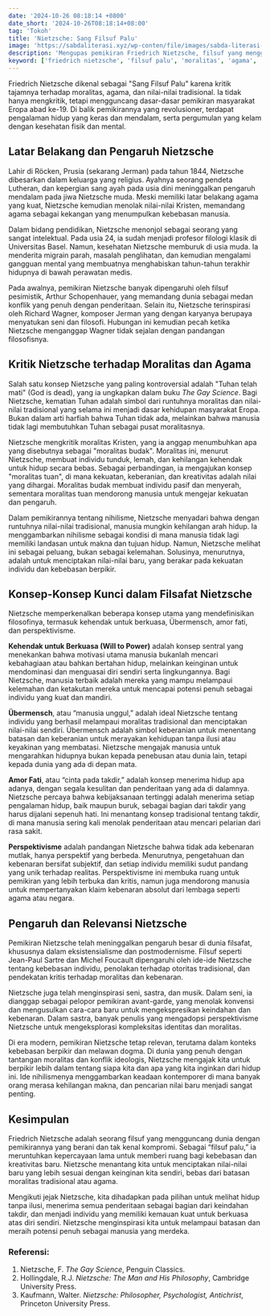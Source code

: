```yaml
---
date: '2024-10-26 08:18:14 +0800'
date_short: '2024-10-26T08:18:14+08:00'
tag: 'Tokoh'
title: 'Nietzsche: Sang Filsuf Palu'
image: 'https://sabdaliterasi.xyz/wp-conten/file/images/sabda-literasi-nietzsche-sang-filsuf-palu.jpg'
description: 'Mengupas pemikiran Friedrich Nietzsche, filsuf yang mengguncang moralitas dan agama, serta menawarkan perspektif baru tentang kekuatan, nihilisme, dan lainnya.'
keyword: ['friedrich nietzsche', 'filsuf palu', 'moralitas', 'agama', 'nilai-nilai tradisional', 'kritik']
---
```

<p>Friedrich Nietzsche dikenal sebagai "Sang Filsuf Palu" karena kritik tajamnya terhadap moralitas, agama, dan nilai-nilai tradisional. Ia tidak hanya mengkritik, tetapi mengguncang dasar-dasar pemikiran masyarakat Eropa abad ke-19. Di balik pemikirannya yang revolusioner, terdapat pengalaman hidup yang keras dan mendalam, serta pergumulan yang kelam dengan kesehatan fisik dan mental.</p><h2>Latar Belakang dan Pengaruh Nietzsche</h2><p>Lahir di Röcken, Prusia (sekarang Jerman) pada tahun 1844, Nietzsche dibesarkan dalam keluarga yang religius. Ayahnya seorang pendeta Lutheran, dan kepergian sang ayah pada usia dini meninggalkan pengaruh mendalam pada jiwa Nietzsche muda. Meski memiliki latar belakang agama yang kuat, Nietzsche kemudian menolak nilai-nilai Kristen, memandang agama sebagai kekangan yang menumpulkan kebebasan manusia.</p><p>Dalam bidang pendidikan, Nietzsche menonjol sebagai seorang yang sangat intelektual. Pada usia 24, ia sudah menjadi profesor filologi klasik di Universitas Basel. Namun, kesehatan Nietzsche memburuk di usia muda. Ia menderita migrain parah, masalah penglihatan, dan kemudian mengalami gangguan mental yang membuatnya menghabiskan tahun-tahun terakhir hidupnya di bawah perawatan medis.</p><p>Pada awalnya, pemikiran Nietzsche banyak dipengaruhi oleh filsuf pesimistik, Arthur Schopenhauer, yang memandang dunia sebagai medan konflik yang penuh dengan penderitaan. Selain itu, Nietzsche terinspirasi oleh Richard Wagner, komposer Jerman yang dengan karyanya berupaya menyatukan seni dan filosofi. Hubungan ini kemudian pecah ketika Nietzsche menganggap Wagner tidak sejalan dengan pandangan filosofisnya.</p><h2>Kritik Nietzsche terhadap Moralitas dan Agama</h2><p>Salah satu konsep Nietzsche yang paling kontroversial adalah "Tuhan telah mati" (God is dead), yang ia ungkapkan dalam buku <em>The Gay Science</em>. Bagi Nietzsche, kematian Tuhan adalah simbol dari runtuhnya moralitas dan nilai-nilai tradisional yang selama ini menjadi dasar kehidupan masyarakat Eropa. Bukan dalam arti harfiah bahwa Tuhan tidak ada, melainkan bahwa manusia tidak lagi membutuhkan Tuhan sebagai pusat moralitasnya.</p><p>Nietzsche mengkritik moralitas Kristen, yang ia anggap menumbuhkan apa yang disebutnya sebagai "moralitas budak". Moralitas ini, menurut Nietzsche, membuat individu tunduk, lemah, dan kehilangan kehendak untuk hidup secara bebas. Sebagai perbandingan, ia mengajukan konsep "moralitas tuan", di mana kekuatan, keberanian, dan kreativitas adalah nilai yang dihargai. Moralitas budak membuat individu pasif dan menyerah, sementara moralitas tuan mendorong manusia untuk mengejar kekuatan dan pengaruh.</p><p>Dalam pemikirannya tentang nihilisme, Nietzsche menyadari bahwa dengan runtuhnya nilai-nilai tradisional, manusia mungkin kehilangan arah hidup. Ia menggambarkan nihilisme sebagai kondisi di mana manusia tidak lagi memiliki landasan untuk makna dan tujuan hidup. Namun, Nietzsche melihat ini sebagai peluang, bukan sebagai kelemahan. Solusinya, menurutnya, adalah untuk menciptakan nilai-nilai baru, yang berakar pada kekuatan individu dan kebebasan berpikir.</p><h2>Konsep-Konsep Kunci dalam Filsafat Nietzsche</h2><p>Nietzsche memperkenalkan beberapa konsep utama yang mendefinisikan filosofinya, termasuk kehendak untuk berkuasa, Übermensch, amor fati, dan perspektivisme.</p><p><strong>Kehendak untuk Berkuasa (Will to Power)</strong> adalah konsep sentral yang menekankan bahwa motivasi utama manusia bukanlah mencari kebahagiaan atau bahkan bertahan hidup, melainkan keinginan untuk mendominasi dan menguasai diri sendiri serta lingkungannya. Bagi Nietzsche, manusia terbaik adalah mereka yang mampu melampaui kelemahan dan ketakutan mereka untuk mencapai potensi penuh sebagai individu yang kuat dan mandiri.</p><p><strong>Übermensch</strong>, atau “manusia unggul,” adalah ideal Nietzsche tentang individu yang berhasil melampaui moralitas tradisional dan menciptakan nilai-nilai sendiri. Übermensch adalah simbol keberanian untuk menentang batasan dan keberanian untuk merayakan kehidupan tanpa ilusi atau keyakinan yang membatasi. Nietzsche mengajak manusia untuk mengarahkan hidupnya bukan kepada penebusan atau dunia lain, tetapi kepada dunia yang ada di depan mata.</p><p><strong>Amor Fati</strong>, atau “cinta pada takdir,” adalah konsep menerima hidup apa adanya, dengan segala kesulitan dan penderitaan yang ada di dalamnya. Nietzsche percaya bahwa kebijaksanaan tertinggi adalah menerima setiap pengalaman hidup, baik maupun buruk, sebagai bagian dari takdir yang harus dijalani sepenuh hati. Ini menantang konsep tradisional tentang takdir, di mana manusia sering kali menolak penderitaan atau mencari pelarian dari rasa sakit.</p><p><strong>Perspektivisme</strong> adalah pandangan Nietzsche bahwa tidak ada kebenaran mutlak, hanya perspektif yang berbeda. Menurutnya, pengetahuan dan kebenaran bersifat subjektif, dan setiap individu memiliki sudut pandang yang unik terhadap realitas. Perspektivisme ini membuka ruang untuk pemikiran yang lebih terbuka dan kritis, namun juga mendorong manusia untuk mempertanyakan klaim kebenaran absolut dari lembaga seperti agama atau negara.</p><h2>Pengaruh dan Relevansi Nietzsche</h2><p>Pemikiran Nietzsche telah meninggalkan pengaruh besar di dunia filsafat, khususnya dalam eksistensialisme dan postmodernisme. Filsuf seperti Jean-Paul Sartre dan Michel Foucault dipengaruhi oleh ide-ide Nietzsche tentang kebebasan individu, penolakan terhadap otoritas tradisional, dan pendekatan kritis terhadap moralitas dan kebenaran.</p><p>Nietzsche juga telah menginspirasi seni, sastra, dan musik. Dalam seni, ia dianggap sebagai pelopor pemikiran avant-garde, yang menolak konvensi dan mengusulkan cara-cara baru untuk mengekspresikan keindahan dan kebenaran. Dalam sastra, banyak penulis yang mengadopsi perspektivisme Nietzsche untuk mengeksplorasi kompleksitas identitas dan moralitas.</p><p>Di era modern, pemikiran Nietzsche tetap relevan, terutama dalam konteks kebebasan berpikir dan melawan dogma. Di dunia yang penuh dengan tantangan moralitas dan konflik ideologis, Nietzsche mengajak kita untuk berpikir lebih dalam tentang siapa kita dan apa yang kita inginkan dari hidup ini. Ide nihilismenya menggambarkan keadaan kontemporer di mana banyak orang merasa kehilangan makna, dan pencarian nilai baru menjadi sangat penting.</p><h2>Kesimpulan</h2><p>Friedrich Nietzsche adalah seorang filsuf yang mengguncang dunia dengan pemikirannya yang berani dan tak kenal kompromi. Sebagai “filsuf palu,” ia meruntuhkan kepercayaan lama untuk memberi ruang bagi kebebasan dan kreativitas baru. Nietzsche menantang kita untuk menciptakan nilai-nilai baru yang lebih sesuai dengan keinginan kita sendiri, bebas dari batasan moralitas tradisional atau agama.</p><p>Mengikuti jejak Nietzsche, kita dihadapkan pada pilihan untuk melihat hidup tanpa ilusi, menerima semua penderitaan sebagai bagian dari keindahan takdir, dan menjadi individu yang memiliki kemauan kuat untuk berkuasa atas diri sendiri. Nietzsche menginspirasi kita untuk melampaui batasan dan meraih potensi penuh sebagai manusia yang merdeka.</p><h3>Referensi:</h3><ol><li>Nietzsche, F. <em>The Gay Science</em>, Penguin Classics.</li><li>Hollingdale, R.J. <em>Nietzsche: The Man and His Philosophy</em>, Cambridge University Press.</li><li>Kaufmann, Walter. <em>Nietzsche: Philosopher, Psychologist, Antichrist</em>, Princeton University Press.</li></ol>


